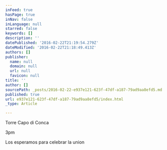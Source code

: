 ```yaml
---
inFeed: true
hasPage: true
inNav: false
inLanguage: null
starred: false
keywords: []
description: ''
datePublished: '2016-02-22T21:19:54.279Z'
dateModified: '2016-02-22T21:18:49.413Z'
authors: []
publisher:
  name: null
  domain: null
  url: null
  favicon: null
title: ''
author: []
sourcePath: _posts/2016-02-22-e937e121-623f-47df-a187-79ad9aa8efd5.md
published: true
url: e937e121-623f-47df-a187-79ad9aa8efd5/index.html
_type: Article

---
```

Torre Capo di Conca 

3pm 

Los esperamos para celebrar la union